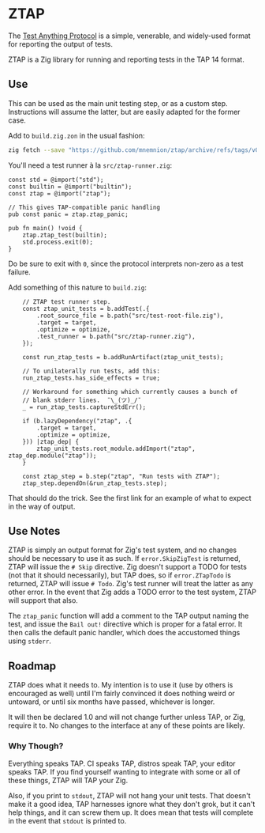 # ZTAP

The [Test Anything Protocol](https://testanything.org/) is a simple,
venerable, and widely-used format for reporting the output of tests.

ZTAP is a Zig library for running and reporting tests in the TAP 14
format.

## Use

This can be used as the main unit testing step, or as a custom step.
Instructions will assume the latter, but are easily adapted for the
former case.

Add to `build.zig.zon` in the usual fashion:

```sh
zig fetch --save "https://github.com/mnemnion/ztap/archive/refs/tags/v0.8.1.tar.gz"
```
You'll need a test runner à la `src/ztap-runner.zig`:

```zig
const std = @import("std");
const builtin = @import("builtin");
const ztap = @import("ztap");

// This gives TAP-compatible panic handling
pub const panic = ztap.ztap_panic;

pub fn main() !void {
    ztap.ztap_test(builtin);
    std.process.exit(0);
}
```

Do be sure to exit with `0`, since the protocol interprets non-zero as
a test failure.

Add something of this nature to `build.zig`:

```zig
    // ZTAP test runner step.
    const ztap_unit_tests = b.addTest(.{
        .root_source_file = b.path("src/test-root-file.zig"),
        .target = target,
        .optimize = optimize,
        .test_runner = b.path("src/ztap-runner.zig"),
    });

    const run_ztap_tests = b.addRunArtifact(ztap_unit_tests);

    // To unilaterally run tests, add this:
    run_ztap_tests.has_side_effects = true;

    // Workaround for something which currently causes a bunch of
    // blank stderr lines.  ¯\_(ツ)_/¯
    _ = run_ztap_tests.captureStdErr();

    if (b.lazyDependency("ztap", .{
        .target = target,
        .optimize = optimize,
    })) |ztap_dep| {
        ztap_unit_tests.root_module.addImport("ztap", ztap_dep.module("ztap"));
    }

    const ztap_step = b.step("ztap", "Run tests with ZTAP");
    ztap_step.dependOn(&run_ztap_tests.step);
```
That should do the trick.  See the first link for an example of what to
expect in the way of output.

## Use Notes

ZTAP is simply an output format for Zig's test system, and no changes
should be necessary to use it as such.  If `error.SkipZigTest` is
returned, ZTAP will issue the `# Skip` directive.  Zig doesn't support
a TODO for tests (not that it should necessarily), but TAP does, so if
`error.ZTapTodo` is returned, ZTAP will issue `# Todo`.  Zig's test
runner will treat the latter as any other error.  In the event that Zig
adds a TODO error to the test system, ZTAP will support that also.

The `ztap_panic` function will add a comment to the TAP output naming
the test, and issue the `Bail out!` directive which is proper for a
fatal error.  It then calls the default panic handler, which does the
accustomed things using `stderr`.

## Roadmap

ZTAP does what it needs to.  My intention is to use it (use by others
is encouraged as well) until I'm fairly convinced it does nothing weird
or untoward, or until six months have passed, whichever is longer.

It will then be declared 1.0 and will not change further unless TAP, or
Zig, require it to.  No changes to the interface at any of these points
are likely.

### Why Though?

Everything speaks TAP.  CI speaks TAP, distros speak TAP, your editor
speaks TAP.  If you find yourself wanting to integrate with some or all
of these things, ZTAP will TAP your Zig.

Also, if you print to `stdout`, ZTAP will not hang your unit tests.  That
doesn't make it a good idea, TAP harnesses ignore what they don't grok,
but it can't help things, and it can screw them up.  It does mean that
tests will complete in the event that `stdout` is printed to.

